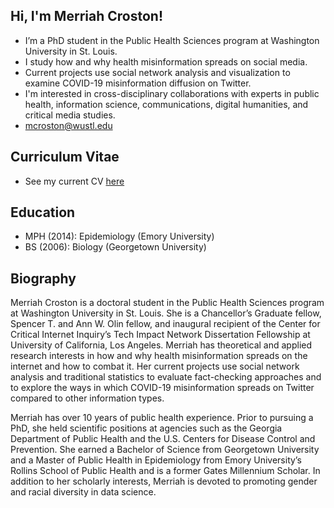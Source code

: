 ## Hi, I'm Merriah Croston!

- I’m a PhD student in the Public Health Sciences program at Washington University in St. Louis. 
- I study how and why health misinformation spreads on social media. 
- Current projects use social network analysis and visualization to examine COVID-19 misinformation diffusion on Twitter. 
- I'm interested in cross-disciplinary collaborations with experts in public health, information science, communications, digital humanities, and critical media studies.
- mcroston@wustl.edu

## Curriculum Vitae

- See my current CV [here](https://wustl.box.com/s/i5b7lz3p94dtebdnj2pex0f8698ystda)

## Education

- MPH (2014): Epidemiology (Emory University)
- BS (2006): Biology (Georgetown University)

<!---
mcroston/mcroston is a ✨ special ✨ repository because its `README.md` (this file) appears on your GitHub profile.
You can click the Preview link to take a look at your changes.
--->

## Biography

Merriah Croston is a doctoral student in the Public Health Sciences program at Washington University in St. Louis. She is a Chancellor’s Graduate fellow, Spencer T. and Ann W. Olin fellow, and inaugural recipient of the Center for Critical Internet Inquiry’s Tech Impact Network Dissertation Fellowship at University of California, Los Angeles. Merriah has theoretical and applied research interests in how and why health misinformation spreads on the internet and how to combat it. Her current projects use social network analysis and traditional statistics to evaluate fact-checking approaches and to explore the ways in which COVID-19 misinformation spreads on Twitter compared to other information types.

Merriah has over 10 years of public health experience. Prior to pursuing a PhD, she held scientific positions at agencies such as the Georgia Department of Public Health and the U.S. Centers for Disease Control and Prevention. She earned a Bachelor of Science from Georgetown University and a Master of Public Health in Epidemiology from Emory University’s Rollins School of Public Health and is a former Gates Millennium Scholar. In addition to her scholarly interests, Merriah is devoted to promoting gender and racial diversity in data science.

